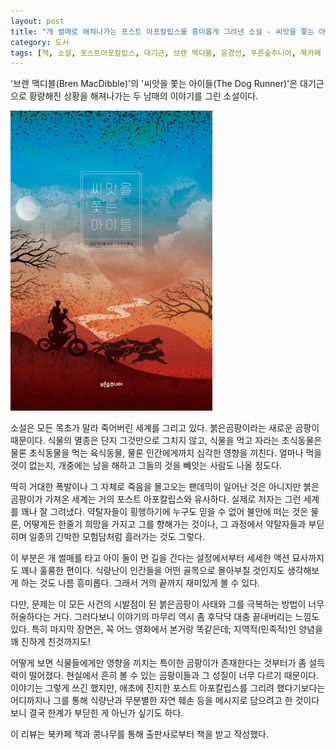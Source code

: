 ```yaml
---
layout: post
title: "개 썰매로 해쳐나가는 포스트 아포칼립스를 흥미롭게 그려낸 소설 - 씨앗을 쫓는 아이들"
category: 도서
tags: [책, 소설, 포스트아포칼립스, 대기근, 브렌 맥디블, 윤경선, 푸른숲주니어, 북카페 책과 콩나무, 서평]
---
```


'브렌 맥디블(Bren MacDibble)'의
'씨앗을 쫓는 아이들(The Dog Runner)'은
대기근으로 황량해진 상황을 해져나가는 두 남매의 이야기를 그린 소설이다.

![표지](/images/book/the-dog-runner-book-h480.jpg)

소설은 모든 목초가 말라 죽어버린 세계를 그리고 있다.
붉은곰팡이라는 새로운 곰팡이 때문이다.
식물의 멸종은 단지 그것만으로 그치지 않고,
식물을 먹고 자라는 초식동물은 물론
초식동물을 먹는 육식동물,
물론 인간에게까지 심각한 영향을 끼친다.
얼마나 먹을것이 없는지, 개중에는 남을 해하고 그들의 것을 빼앗는 사람도 나올 정도다.

딱히 거대한 폭발이나 그 자체로 죽음을 몰고오는 팬데믹이 일어난 것은 아니지만
붉은곰팡이가 가져온 세계는 거의 포스트 아포칼립스와 유사하다.
실제로 저자는 그런 세계를 꽤나 잘 그려냈다.
약탈자들이 횡행하기에 누구도 믿을 수 없어 불안에 떠는 것은 물론,
어떻게든 한줄기 희망을 가지고 그를 향해가는 것이나,
그 과정에서 약탈자들과 부딛히며 일종의 긴박한 모험담처럼 흘러가는 것도 그렇다.

이 부분은 개 썰매를 타고 아이 둘이 먼 길을 간다는 설정에서부터
세세한 액션 묘사까지도 꽤나 훌륭한 편이다.
식량난이 인간들을 어떤 골목으로 몰아부칠 것인지도 생각해보게 하는 것도 나름 흥미롭다.
그래서 거의 끝까지 재미있게 볼 수 있다.

다만, 문제는 이 모든 사건의 시발점이 된 붉은곰팡이 사태와
그를 극복하는 방법이 너무 허술하다는 거다.
그러다보니 이야기의 마무리 역시 좀 후닥닥 대충 끝내버리는 느낌도 있다.
특히 마지막 장면은, 꼭 어느 영화에서 본거랑 똑같은데;
지역적(민족적)인 양념을 꽤 진하게 친것까지도!

<!--
스티븐 시걸(Steven Seagal) 주연의 영화 '패트리어트(The Patriot, 1998)에서 그런 이야기와 연출을 들고 나왔었다.
뭐, 어떻게 됐는지는 말 안해도......
-->

어떻게 보면 식물들에게만 영향을 끼치는 특이한 곰팡이가 존재한다는 것부터가 좀 설득력이 떨어졌다.
현실에서 흔히 볼 수 있는 곰팡이들과 그 성질이 너무 다르기 때문이다.
이야기는 그렇게 쓰긴 했지만,
애초에 진지한 포스트 아포칼립스를 그리려 했다기보다는
어디까지나 그를 통해 식량난과 무분별한 자연 훼손 등을 메시지로 담으려고 한 것이다보니
결국 한계가 부딛힌 게 아닌가 싶기도 하다.



<div class="im im-info">
이 리뷰는 북카페 책과 콩나무를 통해 출판사로부터 책을 받고 작성했다.
</div>
